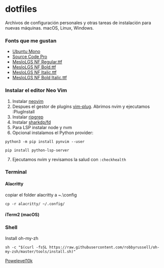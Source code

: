 # dotfiles

Archivos de configuración personales y otras tareas de instalación para nuevas máquinas. macOS, Linux, Windows.

### Fonts que me gustan
- [Ubuntu Mono](https://fonts.google.com/specimen/Ubuntu+Mono)
- [Source Code Pro](https://fonts.google.com/specimen/Source+Code+Pro)
- [MesloLGS NF Regular.ttf](https://github.com/romkatv/powerlevel10k-media/raw/master/MesloLGS%20NF%20Regular.ttf)
- [MesloLGS NF Bold.ttf](https://github.com/romkatv/powerlevel10k-media/raw/master/MesloLGS%20NF%20Bold.ttf)
- [MesloLGS NF Italic.ttf](https://github.com/romkatv/powerlevel10k-media/raw/master/MesloLGS%20NF%20Italic.ttf)
- [MesloLGS NF Bold Italic.ttf](https://github.com/romkatv/powerlevel10k-media/raw/master/MesloLGS%20NF%20Bold%20Italic.ttf)

### Instalar el editor Neo Vim
1. Instalar [neovim](https://github.com/neovim/neovim/wiki/Installing-Neovim)
2. Despues el gestor de plugins [vim-plug](https://github.com/junegunn/vim-plug). Abrimos nvim y ejecutamos :PlugInstall 
3. Instalar [ripgrep](https://github.com/BurntSushi/ripgrep#installation)
4. Instalar [sharkdp/fd](https://github.com/sharkdp/fd)
5. Para LSP instalar node y nvm
6. Opcional instalamos el Python provider:
```
python3 -m pip install pynvim --user 

pip install python-lsp-server
```
7. Ejecutamos nvim y revisamos la salud con `:checkhealth` 
### Terminal

#### Alacritty 
copiar el folder alacritty a ~.\config
```
cp -r alacritty/ ~/.config/
```
#### iTerm2 (macOS)

### Shell

Install oh-my-zh
```
sh -c "$(curl -fsSL https://raw.githubusercontent.com/robbyrussell/oh-my-zsh/master/tools/install.sh)"
```
[Powelevel10k](https://github.com/romkatv/powerlevel10k)



